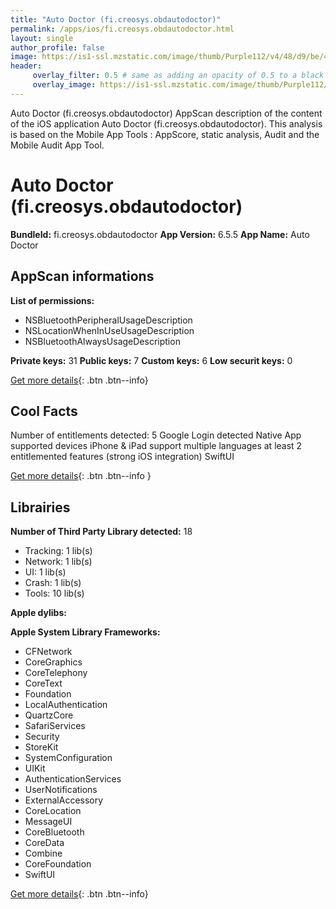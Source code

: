 ```yaml
---
title: "Auto Doctor (fi.creosys.obdautodoctor)"
permalink: /apps/ios/fi.creosys.obdautodoctor.html
layout: single
author_profile: false
image: https://is1-ssl.mzstatic.com/image/thumb/Purple112/v4/48/d9/be/48d9be8f-deb1-3c71-b78c-21ba106f1563/AppIcon-0-1x_U007emarketing-0-10-0-85-220.png/512x512bb.jpg
header: 
     overlay_filter: 0.5 # same as adding an opacity of 0.5 to a black background
     overlay_image: https://is1-ssl.mzstatic.com/image/thumb/Purple112/v4/48/d9/be/48d9be8f-deb1-3c71-b78c-21ba106f1563/AppIcon-0-1x_U007emarketing-0-10-0-85-220.png/512x512bb.jpg
---
```

Auto Doctor (fi.creosys.obdautodoctor) AppScan description of the content of the iOS application Auto Doctor (fi.creosys.obdautodoctor). This analysis is based on the Mobile App Tools : AppScore, static analysis, Audit and the Mobile Audit App Tool.

# Auto Doctor (fi.creosys.obdautodoctor)

**BundleId:** fi.creosys.obdautodoctor
**App Version:** 6.5.5
**App Name:** Auto Doctor


## AppScan informations 

**List of permissions:** 
- NSBluetoothPeripheralUsageDescription
- NSLocationWhenInUseUsageDescription
- NSBluetoothAlwaysUsageDescription
  
  
**Private keys:** 31
**Public keys:** 7
**Custom keys:** 6
**Low securit keys:** 0
  
[Get more details](/pricing.html){: .btn .btn--info}

## Cool Facts

Number of entitlements detected: 5
Google Login detected
Native App
supported devices iPhone & iPad
support multiple languages
at least 2 entitlemented features (strong iOS integration)
SwiftUI
  
[Get more details](/pricing.html){: .btn .btn--info }

## Librairies 
**Number of Third Party Library detected:** 18
- Tracking: 1 lib(s)
- Network: 1 lib(s)
- UI: 1 lib(s)
- Crash: 1 lib(s)
- Tools: 10 lib(s)


**Apple dylibs:**


**Apple System Library Frameworks:**
- CFNetwork
- CoreGraphics
- CoreTelephony
- CoreText
- Foundation
- LocalAuthentication
- QuartzCore
- SafariServices
- Security
- StoreKit
- SystemConfiguration
- UIKit
- AuthenticationServices
- UserNotifications
- ExternalAccessory
- CoreLocation
- MessageUI
- CoreBluetooth
- CoreData
- Combine
- CoreFoundation
- SwiftUI


  
[Get more details](/pricing.html){: .btn .btn--info}

